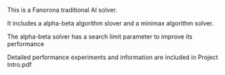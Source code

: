 
This is a Fanorona traditional AI solver.

It includes a alpha-beta algorithm slover and a minimax algorithm solver.

The alpha-beta solver has a search limit parameter to improve its performance



Detailed performance experiments and information are included in Project Intro.pdf
